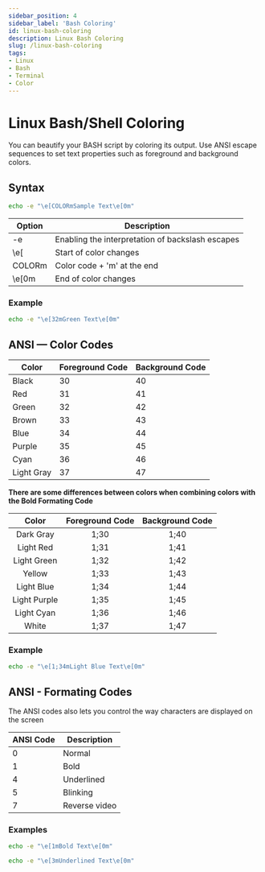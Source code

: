 ```yaml
---
sidebar_position: 4
sidebar_label: 'Bash Coloring'
id: linux-bash-coloring
description: Linux Bash Coloring
slug: /linux-bash-coloring
tags:
- Linux
- Bash
- Terminal
- Color
---
```


# Linux Bash/Shell Coloring

You can beautify your BASH script by coloring its output. Use ANSI escape sequences to set text properties such as foreground and background colors.

## Syntax

```Bash
echo -e "\e[COLORmSample Text\e[0m"
```

| Option | Description                                      |
|--------|--------------------------------------------------|
| -e     | Enabling the interpretation of backslash escapes |
| \e[    | Start of color changes                           |
| COLORm | Color code + 'm' at the end                      |
| \e[0m  | End of color changes                             |

### Example

```Bash title="Green Text"
echo -e "\e[32mGreen Text\e[0m"
```

## ANSI — Color Codes

| Color      | Foreground Code | Background Code |
|------------|-----------------|-----------------|
| Black      | 30              | 40              |
| Red        | 31              | 41              |
| Green      | 32              | 42              |
| Brown      | 33              | 43              |
| Blue       | 34              | 44              |
| Purple     | 35              | 45              |
| Cyan       | 36              | 46              |
| Light Gray | 37              | 47              |

**There are some differences between colors when combining colors with the Bold Formating Code**

|     Color    | Foreground Code | Background Code |
|:------------:|:---------------:|:---------------:|
| Dark Gray    | 1;30            | 1;40            |
| Light Red    | 1;31            | 1;41            |
| Light Green  | 1;32            | 1;42            |
| Yellow       | 1;33            | 1;43            |
| Light Blue   | 1;34            | 1;44            |
| Light Purple | 1;35            | 1;45            |
| Light Cyan   | 1;36            | 1;46            |
| White        | 1;37            | 1;47            |

### Example

```Bash
echo -e "\e[1;34mLight Blue Text\e[0m"
```

## ANSI - Formating Codes

The ANSI codes also lets you control the way characters are displayed on the screen

| ANSI Code | Description   |
|-----------|---------------|
| 0         | Normal        |
| 1         | Bold          |
| 4         | Underlined    |
| 5         | Blinking      |
| 7         | Reverse video |

### Examples

```Bash
echo -e "\e[1mBold Text\e[0m"
```

```Bash
echo -e "\e[3mUnderlined Text\e[0m"
```